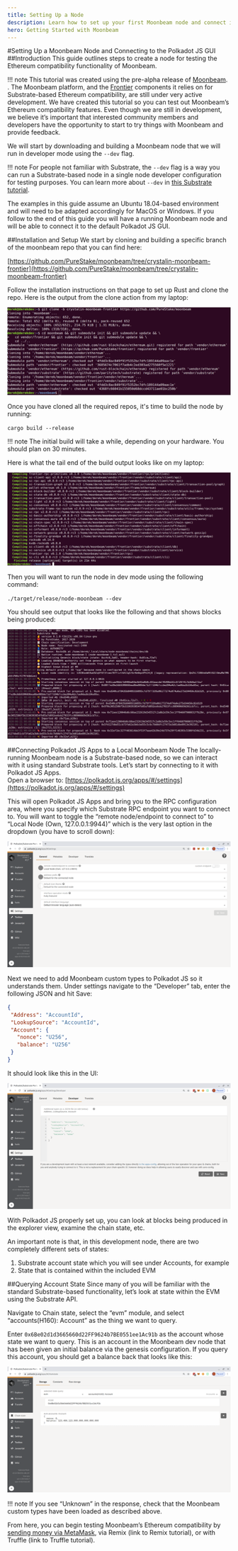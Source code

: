 ```yaml
---
title: Setting Up a Node
description: Learn how to set up your first Moonbeam node and connect it to the Polkadot JS GUI.
hero: Getting Started with Moonbeam
---
```


#Setting Up a Moonbeam Node and Connecting to the Polkadot JS GUI
##Introduction
This guide outlines steps to create a node for testing the Ethereum compatibility functionality of Moonbeam.

!!! note
    This tutorial was created using the pre-alpha release of [Moonbeam](https://www.google.com/url?q=https://github.com/PureStake/moonbeam/tree/crystalin-moonbeam-frontier). . The Moonbeam platform, and the [Frontier](https://github.com/paritytech/frontier) components it relies on for Substrate-based Ethereum compatibility, are still under very active development.  We have created this tutorial so you can test out Moonbeam’s Ethereum compatibility features.  Even though we are still in development, we believe it’s important that interested community members and developers have the opportunity to start to try things with Moonbeam and provide feedback.

We will start by downloading and building a Moonbeam node that we will run in developer mode using the `--dev` flag.  

!!! note
     For people not familiar with Substrate, the `--dev` flag is a way you can run a Substrate-based node in a single node developer configuration for testing purposes.  You can learn more about `--dev` in [this Substrate tutorial](https://substrate.dev/docs/en/tutorials/create-your-first-substrate-chain/interact).

The examples in this guide assume an Ubuntu 18.04-based environment and will need to be adapted accordingly for MacOS or Windows.  If you follow to the end of this guide you will have a running Moonbeam node and will be able to connect it to the default Polkadot JS GUI.

##Installation and Setup
We start by cloning and building a specific branch of the moonbeam repo that you can find here:

[https://github.com/PureStake/moonbeam/tree/crystalin-moonbeam-frontier](https://github.com/PureStake/moonbeam/tree/crystalin-moonbeam-frontier)

Follow the installation instructions on that page to set up Rust and clone the repo.  Here is the output from the clone action from my laptop:

![Output from clone action](/images/setting-up-node-1.png)

Once you have cloned all the required repos, it's time to build the node by running:

`cargo build --release`

!!! note
    The initial build will take a while, depending on your hardware. You should plan on 30 minutes.
   
Here is what the tail end of the build output looks like on my laptop:

![End of build output](/images/setting-up-node-2.png)

Then you will want to run the node in dev mode using the following command:

`./target/release/node-moonbeam --dev`

You should see output that looks like the following and that shows blocks being produced:

![Output shows blocks being produced](/images/setting-up-node-3.png)

##Connecting Polkadot JS Apps to a Local Moonbeam Node
The locally-running Moonbeam node is a Substrate-based node, so we can interact with it using standard Substrate tools.  Let’s start by connecting to it with Polkadot JS Apps.  
Open a browser to: [https://polkadot.js.org/apps/#/settings](https://polkadot.js.org/apps/#/settings)

This will open Polkadot JS Apps and bring you to the RPC configuration area, where you specify which Substrate RPC endpoint you want to connect to.  You will want to toggle the “remote node/endpoint to connect to” to “Local Node (Own, 127.0.0.1:9944)” which is the very last option in the dropdown (you have to scroll down):

![Select Local Node](/images/setting-up-node-4.png)

Next we need to add Moonbeam custom types to Polkadot JS so it understands them.  Under settings navigate to the “Developer” tab, enter the following JSON and hit Save:

``` json
{
 "Address": "AccountId",
 "LookupSource": "AccountId",
 "Account": {
   "nonce": "U256",
   "balance": "U256"
 }
}
```

It should look like this in the UI:

![Node selected in UI](/images/setting-up-node-5.png)

With Polkadot JS properly set up, you can look at blocks being produced in the explorer view, examine the chain state, etc.

An important note is that, in this development node, there are two completely different sets of states:
1. Substrate account state which you will see under Accounts, for example
2. State that is contained within the included EVM

##Querying Account State
Since many of you will be familiar with the standard Substrate-based functionality, let’s look at state within the EVM using the Substrate API.

Navigate to Chain state, select the “evm” module, and select “accounts(H160): Account” as the thing we want to query.  

Enter `0x6Be02d1d3665660d22FF9624b7BE0551ee1Ac91b` as the account whose state we want to query.  This is an account in the Moonbeam dev node that has been given an initial balance via the genesis configuration.  If you query this account, you should get a balance back that looks like this:

![Querying the account](/images/setting-up-node-6.png)

!!! note
    If you see “Unknown” in the response, check that the Moonbeam custom types have been loaded as described above.

From here, you can begin testing Moonbeam’s Ethereum compatibility by [sending money via MetaMask](/getting-started/using-metamask/), via Remix (link to Remix tutorial), or with Truffle (link to Truffle tutorial).
